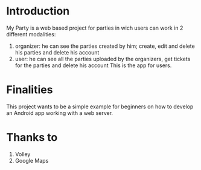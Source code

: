 # Introduction 
My Party is a web based project for parties in wich users can work in 2 different modalities:
1) organizer: he can see the parties created by him; create, edit and delete his parties and delete his account
2) user: he can see all the parties uploaded by the organizers, get tickets for the parties and delete his account
This is the app for users.

# Finalities
This project wants to be a simple example for beginners on how to develop an Android app working with a web server.

# Thanks to
1) Volley
2) Google Maps
